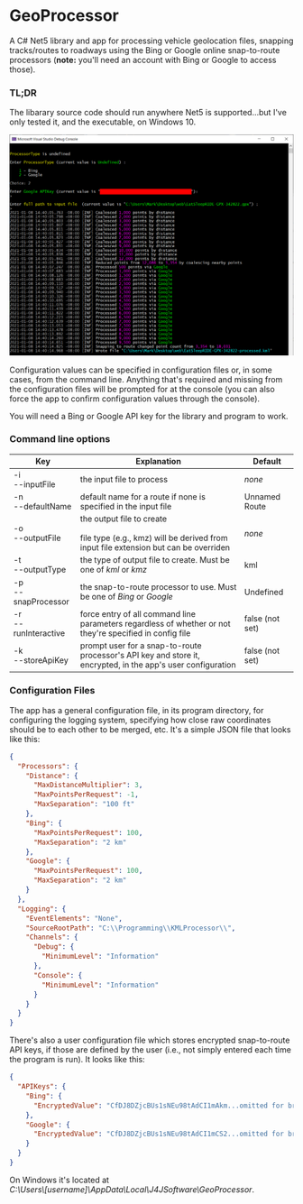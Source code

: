 # GeoProcessor
A C# Net5 library and app for processing vehicle geolocation files,
snapping tracks/routes to roadways using the Bing or Google online
snap-to-route processors (**note:** you'll need an account with Bing or Google to
access those).

### TL;DR
The libarary source code should run anywhere Net5 is supported...but 
I've only tested it, and the executable, on Windows 10.

![tl;dr console image](docs/assets/tldr-console.png)

Configuration values can be specified in configuration files or, in some
cases, from the command line. Anything that's required and missing from
the configuration files will be prompted for at the console (you can also
force the app to confirm configuration values through the console).

You will need a Bing or Google API key for the library and program to
work.

### Command line options
|Key        |Explanation|Default|
|-----------|---------------|-----------|
|-i<br/>--inputFile|the input file to process|*none*|
|-n<br/>--defaultName|default name for a route if none is specified in the input file|Unnamed Route|
|-o<br/>--outputFile|the output file to create<br/><br/>file type (e.g., kmz) will be derived from input file extension but can be overriden|*none*|
|-t<br/>--outputType|the type of output file to create. Must be one of *kml* or *kmz*| kml|
|-p<br/>--snapProcessor|the snap-to-route processor to use. Must be one of *Bing* or *Google*| Undefined |
|-r<br/>--runInteractive|force entry of all command line parameters regardless of whether or not they're specified in config file| false (not set)|
|-k<br/>--storeApiKey|prompt user for a snap-to-route processor's API key and store it, encrypted, in the app's user configuration| false (not set)|

### Configuration Files
The app has a general configuration file, in its program directory, for
configuring the logging system, specifying how close raw coordinates should
be to each other to be merged, etc. It's a simple JSON file that looks
like this:
```json
{
  "Processors": {
    "Distance": {
      "MaxDistanceMultiplier": 3,
      "MaxPointsPerRequest": -1,
      "MaxSeparation": "100 ft"
    },
    "Bing": {
      "MaxPointsPerRequest": 100,
      "MaxSeparation": "2 km"
    },
    "Google": {
      "MaxPointsPerRequest": 100,
      "MaxSeparation": "2 km"
    }
  },
  "Logging": {
    "EventElements": "None",
    "SourceRootPath": "C:\\Programming\\KMLProcessor\\",
    "Channels": {
      "Debug": {
        "MinimumLevel": "Information"
      },
      "Console": {
        "MinimumLevel": "Information"
      }
    }
  }
}
```
There's also a user configuration file which stores encrypted snap-to-route
API keys, if those are defined by the user (i.e., not simply entered 
each time the program is run). It looks like this:
```json
{
  "APIKeys": {
    "Bing": {
      "EncryptedValue": "CfDJ8DZjcBUs1sNEu98tAdCI1mAkm...omitted for brevity"
    },
    "Google": {
      "EncryptedValue": "CfDJ8DZjcBUs1sNEu98tAdCI1mCS2...omitted for brevity"
    }
  }
}
```
On Windows it's located at <br/>
*C:\Users\\[username]\AppData\Local\J4JSoftware\GeoProcessor*.




